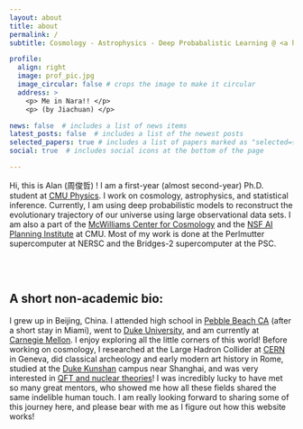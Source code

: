 ```yaml
---
layout: about
title: about
permalink: /
subtitle: Cosmology - Astrophysics - Deep Probabalistic Learning @ <a href='cmu.edu'>CMU</a>

profile:
  align: right
  image: prof_pic.jpg
  image_circular: false # crops the image to make it circular
  address: >
    <p> Me in Nara!! </p>   
    <p> (by Jiachuan) </p>

news: false  # includes a list of news items
latest_posts: false  # includes a list of the newest posts
selected_papers: true # includes a list of papers marked as "selected={true}"
social: true  # includes social icons at the bottom of the page

---
```

Hi, this is Alan (周俊哲) ! I am a first-year (almost second-year) Ph.D. student at [CMU Physics](https://www.cmu.edu/physics/). I work on cosmology, astrophysics, and statistical inference. Currently, I am using deep probabilistic models to reconstruct the evolutionary trajectory of our universe using large observational data sets. I am also a part of the [McWilliams Center for Cosmology](https://www.cmu.edu/cosmology/) and the [NSF AI Planning Institute](https://www.cmu.edu/ai-physics-institute/) at CMU. Most of my work is done at the Perlmutter supercomputer at NERSC and the Bridges-2 supercomputer at the PSC.

<br/><br/>

## A short non-academic bio:
I grew up in Beijing, China. I attended high school in [Pebble Beach CA](https://stevensonschool.org/) (after a short stay in Miami), went to [Duke University](https://duke.edu/), and am currently at [Carnegie Mellon](https://www.cmu.edu/). I enjoy exploring all the little corners of this world! Before working on cosmology, I researched at the Large Hadron Collider at [CERN](https://www.home.cern/) in Geneva, did classical archeology and early modern art history in Rome, studied at the [Duke Kunshan](https://www.dukekunshan.edu.cn/) campus near Shanghai, and was very interested in [QFT and nuclear theories](https://arxiv.org/abs/2111.13780)! I was incredibly lucky to have met so many great mentors, who showed me how all these fields shared the same indelible human touch. I am really looking forward to sharing some of this journey here, and please bear with me as I figure out how this website works!
<br/><br/>

<!-- Write your biography here. Tell the world about yourself. Link to your favorite [subreddit](http://reddit.com). You can put a picture in, too. The code is already in, just name your picture `prof_pic.jpg` and put it in the `img/` folder.

Put your address / P.O. box / other info right below your picture. You can also disable any of these elements by editing `profile` property of the YAML header of your `_pages/about.md`. Edit `_bibliography/papers.bib` and Jekyll will render your [publications page](/al-folio/publications/) automatically.

Link to your social media connections, too. This theme is set up to use [Font Awesome icons](http://fortawesome.github.io/Font-Awesome/) and [Academicons](https://jpswalsh.github.io/academicons/), like the ones below. Add your Facebook, Twitter, LinkedIn, Google Scholar, or just disable all of them. -->
